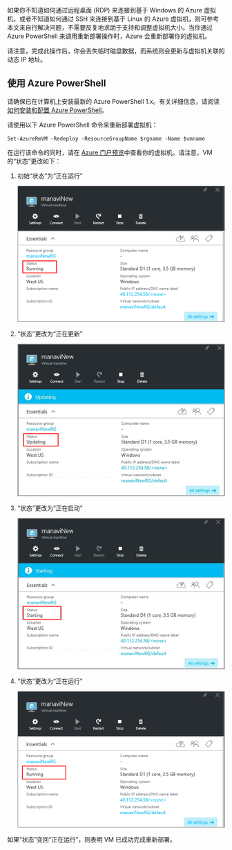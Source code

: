 <!-- Ibiza portal: tested -->

如果你不知道如何通过远程桌面 (RDP) 来连接到基于 Windows 的 Azure 虚拟机，或者不知道如何通过 SSH 来连接到基于 Linux 的 Azure 虚拟机，则可参考本文来自行解决问题，不需要反复地求助于支持和调整虚拟机大小。当你通过 Azure PowerShell 来调用重新部署操作时，Azure 会重新部署你的虚拟机。

请注意，完成此操作后，你会丢失临时磁盘数据，而系统则会更新与虚拟机关联的动态 IP 地址。


## 使用 Azure PowerShell

请确保已在计算机上安装最新的 Azure PowerShell 1.x。有关详细信息，请阅读[如何安装和配置 Azure PowerShell](/documentation/articles/powershell-install-configure)。

请使用以下 Azure PowerShell 命令来重新部署虚拟机：

	Set-AzureRmVM -Redeploy -ResourceGroupName $rgname -Name $vmname 


在运行该命令的同时，请在 [Azure 门户预览](https://portal.azure.cn)中查看你的虚拟机。请注意，VM 的“状态”更改如下：

1. 初始“状态”为“正在运行”

	![重新部署初始状态](./media/virtual-machines-common-redeploy-to-new-node/statusrunning1.png)

2. “状态”更改为“正在更新”

	![重新部署状态正在更新](./media/virtual-machines-common-redeploy-to-new-node/statusupdating.png)

3. “状态”更改为“正在启动”

	![重新部署状态正在启动](./media/virtual-machines-common-redeploy-to-new-node/statusstarting.png)

4. “状态”更改为“正在运行”

	![重新部署最终状态](./media/virtual-machines-common-redeploy-to-new-node/statusrunning2.png)

如果“状态”变回“正在运行”，则表明 VM 已成功完成重新部署。

<!---HONumber=Mooncake_0418_2016-->